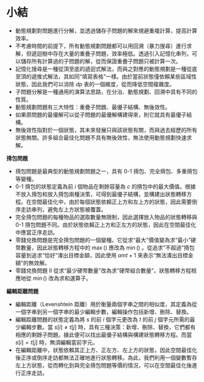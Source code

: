 # 小結

- 動態規劃對問題進行分解，並透過儲存子問題的解來規避重複計算，提高計算效率。
- 不考慮時間的前提下，所有動態規劃問題都可以用回溯（暴力搜尋）進行求解，但遞迴樹中存在大量的重疊子問題，效率極低。透過引入記憶化串列，可以儲存所有計算過的子問題的解，從而保證重疊子問題只被計算一次。
- 記憶化搜尋是一種從頂至底的遞迴式解法，而與之對應的動態規劃是一種從底至頂的遞推式解法，其如同“填寫表格”一樣。由於當前狀態僅依賴某些區域性狀態，因此我們可以消除 $dp$ 表的一個維度，從而降低空間複雜度。
- 子問題分解是一種通用的演算法思路，在分治、動態規劃、回溯中具有不同的性質。
- 動態規劃問題有三大特性：重疊子問題、最優子結構、無後效性。
- 如果原問題的最優解可以從子問題的最優解構建得來，則它就具有最優子結構。
- 無後效性指對於一個狀態，其未來發展只與該狀態有關，而與過去經歷的所有狀態無關。許多組合最佳化問題不具有無後效性，無法使用動態規劃快速求解。

**揹包問題**

- 揹包問題是最典型的動態規劃問題之一，具有 0-1 揹包、完全揹包、多重揹包等變種。
- 0-1 揹包的狀態定義為前 $i$ 個物品在剩餘容量為 $c$ 的揹包中的最大價值。根據不放入揹包和放入揹包兩種決策，可得到最優子結構，並構建出狀態轉移方程。在空間最佳化中，由於每個狀態依賴正上方和左上方的狀態，因此需要倒序走訪串列，避免左上方狀態被覆蓋。
- 完全揹包問題的每種物品的選取數量無限制，因此選擇放入物品的狀態轉移與 0-1 揹包問題不同。由於狀態依賴正上方和正左方的狀態，因此在空間最佳化中應當正序走訪。
- 零錢兌換問題是完全揹包問題的一個變種。它從求“最大”價值變為求“最小”硬幣數量，因此狀態轉移方程中的 $\max()$ 應改為 $\min()$ 。從追求“不超過”揹包容量到追求“恰好”湊出目標金額，因此使用 $amt + 1$ 來表示“無法湊出目標金額”的無效解。
- 零錢兌換問題 II 從求“最少硬幣數量”改為求“硬幣組合數量”，狀態轉移方程相應地從 $\min()$ 改為求和運算子。

**編輯距離問題**

- 編輯距離（Levenshtein 距離）用於衡量兩個字串之間的相似度，其定義為從一個字串到另一個字串的最少編輯步數，編輯操作包括新增、刪除、替換。
- 編輯距離問題的狀態定義為將 $s$ 的前 $i$ 個字元更改為 $t$ 的前 $j$ 個字元所需的最少編輯步數。當 $s[i] \ne t[j]$ 時，具有三種決策：新增、刪除、替換，它們都有相應的剩餘子問題。據此便可以找出最優子結構與構建狀態轉移方程。而當 $s[i] = t[j]$ 時，無須編輯當前字元。
- 在編輯距離中，狀態依賴其正上方、正左方、左上方的狀態，因此空間最佳化後正序或倒序走訪都無法正確地進行狀態轉移。為此，我們利用一個變數暫存左上方狀態，從而轉化到與完全揹包問題等價的情況，可以在空間最佳化後進行正序走訪。
